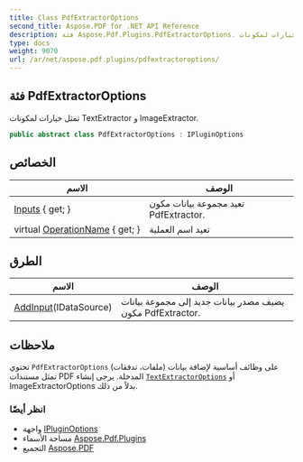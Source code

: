 ```yaml
---
title: Class PdfExtractorOptions
second_title: Aspose.PDF for .NET API Reference
description: فئة Aspose.Pdf.Plugins.PdfExtractorOptions. تمثل خيارات لمكونات TextExtractor و ImageExtractor
type: docs
weight: 9070
url: /ar/net/aspose.pdf.plugins/pdfextractoroptions/
---
```

## فئة PdfExtractorOptions

تمثل خيارات لمكونات TextExtractor و ImageExtractor.

```csharp
public abstract class PdfExtractorOptions : IPluginOptions
```

## الخصائص

| الاسم | الوصف |
| --- | --- |
| [Inputs](../../aspose.pdf.plugins/pdfextractoroptions/inputs/) { get; } | تعيد مجموعة بيانات مكون PdfExtractor. |
| virtual [OperationName](../../aspose.pdf.plugins/pdfextractoroptions/operationname/) { get; } | تعيد اسم العملية |

## الطرق

| الاسم | الوصف |
| --- | --- |
| [AddInput](../../aspose.pdf.plugins/pdfextractoroptions/addinput/)(IDataSource) | يضيف مصدر بيانات جديد إلى مجموعة بيانات مكون PdfExtractor. |

## ملاحظات

تحتوي `PdfExtractorOptions` على وظائف أساسية لإضافة بيانات (ملفات، تدفقات) تمثل مستندات PDF المدخلة. يرجى إنشاء [`TextExtractorOptions`](../textextractoroptions/) أو ImageExtractorOptions بدلاً من ذلك.

### انظر أيضًا

* واجهة [IPluginOptions](../ipluginoptions/)
* مساحة الأسماء [Aspose.Pdf.Plugins](../../aspose.pdf.plugins/)
* التجميع [Aspose.PDF](../../)